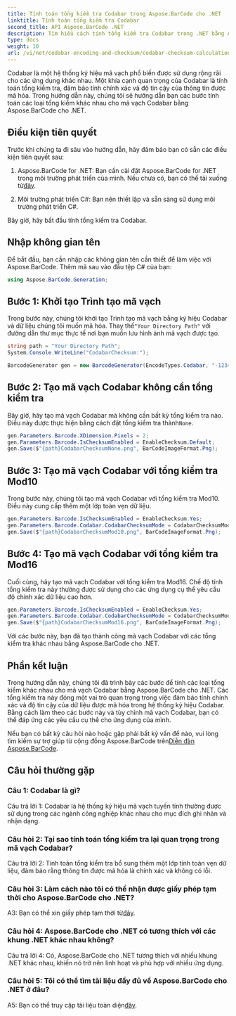 ```yaml
---
title: Tính toán tổng kiểm tra Codabar trong Aspose.BarCode cho .NET
linktitle: Tính toán tổng kiểm tra Codabar
second_title: API Aspose.BarCode .NET
description: Tìm hiểu cách tính tổng kiểm tra Codabar trong .NET bằng Aspose.BarCode. Nâng cao độ chính xác của dữ liệu trong mã vạch Codabar. Nhận hướng dẫn từng bước.
type: docs
weight: 10
url: /vi/net/codabar-encoding-and-checksum/codabar-checksum-calculation/
---
```

Codabar là một hệ thống ký hiệu mã vạch phổ biến được sử dụng rộng rãi cho các ứng dụng khác nhau. Một khía cạnh quan trọng của Codabar là tính toán tổng kiểm tra, đảm bảo tính chính xác và độ tin cậy của thông tin được mã hóa. Trong hướng dẫn này, chúng tôi sẽ hướng dẫn bạn các bước tính toán các loại tổng kiểm khác nhau cho mã vạch Codabar bằng Aspose.BarCode cho .NET.

## Điều kiện tiên quyết

Trước khi chúng ta đi sâu vào hướng dẫn, hãy đảm bảo bạn có sẵn các điều kiện tiên quyết sau:

1. Aspose.BarCode for .NET: Bạn cần cài đặt Aspose.BarCode for .NET trong môi trường phát triển của mình. Nếu chưa có, bạn có thể tải xuống từ[đây](https://releases.aspose.com/barcode/net/).

2. Môi trường phát triển C#: Bạn nên thiết lập và sẵn sàng sử dụng môi trường phát triển C#.

Bây giờ, hãy bắt đầu tính tổng kiểm tra Codabar.

## Nhập không gian tên

Để bắt đầu, bạn cần nhập các không gian tên cần thiết để làm việc với Aspose.BarCode. Thêm mã sau vào đầu tệp C# của bạn:

```csharp
using Aspose.BarCode.Generation;
```

## Bước 1: Khởi tạo Trình tạo mã vạch

 Trong bước này, chúng tôi khởi tạo Trình tạo mã vạch bằng ký hiệu Codabar và dữ liệu chúng tôi muốn mã hóa. Thay thế`"Your Directory Path"` với đường dẫn thư mục thực tế nơi bạn muốn lưu hình ảnh mã vạch được tạo.

```csharp
string path = "Your Directory Path";
System.Console.WriteLine("CodabarChecksum:");

BarcodeGenerator gen = new BarcodeGenerator(EncodeTypes.Codabar, "-12345-");
```

## Bước 2: Tạo mã vạch Codabar không cần tổng kiểm tra

 Bây giờ, hãy tạo mã vạch Codabar mà không cần bất kỳ tổng kiểm tra nào. Điều này được thực hiện bằng cách đặt tổng kiểm tra thành`None`.

```csharp
gen.Parameters.Barcode.XDimension.Pixels = 2;
gen.Parameters.Barcode.IsChecksumEnabled = EnableChecksum.Default;
gen.Save($"{path}CodabarChecksumNone.png", BarCodeImageFormat.Png);
```

## Bước 3: Tạo mã vạch Codabar với tổng kiểm tra Mod10

Trong bước này, chúng tôi tạo mã vạch Codabar với tổng kiểm tra Mod10. Điều này cung cấp thêm một lớp toàn vẹn dữ liệu. 

```csharp
gen.Parameters.Barcode.IsChecksumEnabled = EnableChecksum.Yes;
gen.Parameters.Barcode.Codabar.CodabarChecksumMode = CodabarChecksumMode.Mod10;
gen.Save($"{path}CodabarChecksumMod10.png", BarCodeImageFormat.Png);
```

## Bước 4: Tạo mã vạch Codabar với tổng kiểm tra Mod16

Cuối cùng, hãy tạo mã vạch Codabar với tổng kiểm tra Mod16. Chế độ tính tổng kiểm tra này thường được sử dụng cho các ứng dụng cụ thể yêu cầu độ chính xác dữ liệu cao hơn.

```csharp
gen.Parameters.Barcode.IsChecksumEnabled = EnableChecksum.Yes;
gen.Parameters.Barcode.Codabar.CodabarChecksumMode = CodabarChecksumMode.Mod16;
gen.Save($"{path}CodabarChecksumMod16.png", BarCodeImageFormat.Png);
```

Với các bước này, bạn đã tạo thành công mã vạch Codabar với các tổng kiểm tra khác nhau bằng Aspose.BarCode cho .NET.

## Phần kết luận

Trong hướng dẫn này, chúng tôi đã trình bày các bước để tính các loại tổng kiểm khác nhau cho mã vạch Codabar bằng Aspose.BarCode cho .NET. Các tổng kiểm tra này đóng một vai trò quan trọng trong việc đảm bảo tính chính xác và độ tin cậy của dữ liệu được mã hóa trong hệ thống ký hiệu Codabar. Bằng cách làm theo các bước này và tùy chỉnh mã vạch Codabar, bạn có thể đáp ứng các yêu cầu cụ thể cho ứng dụng của mình.

 Nếu bạn có bất kỳ câu hỏi nào hoặc gặp phải bất kỳ vấn đề nào, vui lòng tìm kiếm sự trợ giúp từ cộng đồng Aspose.BarCode trên[Diễn đàn Aspose.BarCode](https://forum.aspose.com/c/barcode/13).

## Câu hỏi thường gặp

### Câu 1: Codabar là gì?

Câu trả lời 1: Codabar là hệ thống ký hiệu mã vạch tuyến tính thường được sử dụng trong các ngành công nghiệp khác nhau cho mục đích ghi nhãn và nhận dạng.

### Câu hỏi 2: Tại sao tính toán tổng kiểm tra lại quan trọng trong mã vạch Codabar?

Câu trả lời 2: Tính toán tổng kiểm tra bổ sung thêm một lớp tính toàn vẹn dữ liệu, đảm bảo rằng thông tin được mã hóa là chính xác và không có lỗi.

### Câu hỏi 3: Làm cách nào tôi có thể nhận được giấy phép tạm thời cho Aspose.BarCode cho .NET?

 A3: Bạn có thể xin giấy phép tạm thời từ[đây](https://purchase.aspose.com/temporary-license/).

### Câu hỏi 4: Aspose.BarCode cho .NET có tương thích với các khung .NET khác nhau không?

Câu trả lời 4: Có, Aspose.BarCode cho .NET tương thích với nhiều khung .NET khác nhau, khiến nó trở nên linh hoạt và phù hợp với nhiều ứng dụng.

### Câu hỏi 5: Tôi có thể tìm tài liệu đầy đủ về Aspose.BarCode cho .NET ở đâu?

 A5: Bạn có thể truy cập tài liệu toàn diện[đây](https://reference.aspose.com/barcode/net/).